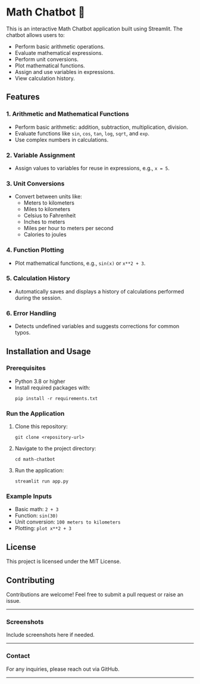 
# Math Chatbot 🤖

This is an interactive Math Chatbot application built using Streamlit. The chatbot allows users to:
- Perform basic arithmetic operations.
- Evaluate mathematical expressions.
- Perform unit conversions.
- Plot mathematical functions.
- Assign and use variables in expressions.
- View calculation history.

## Features

### 1. **Arithmetic and Mathematical Functions**
- Perform basic arithmetic: addition, subtraction, multiplication, division.
- Evaluate functions like `sin`, `cos`, `tan`, `log`, `sqrt`, and `exp`.
- Use complex numbers in calculations.

### 2. **Variable Assignment**
- Assign values to variables for reuse in expressions, e.g., `x = 5`.

### 3. **Unit Conversions**
- Convert between units like:
  - Meters to kilometers
  - Miles to kilometers
  - Celsius to Fahrenheit
  - Inches to meters
  - Miles per hour to meters per second
  - Calories to joules

### 4. **Function Plotting**
- Plot mathematical functions, e.g., `sin(x)` or `x**2 + 3`.

### 5. **Calculation History**
- Automatically saves and displays a history of calculations performed during the session.

### 6. **Error Handling**
- Detects undefined variables and suggests corrections for common typos.

## Installation and Usage

### Prerequisites
- Python 3.8 or higher
- Install required packages with:
  ```
  pip install -r requirements.txt
  ```

### Run the Application
1. Clone this repository:
   ```
   git clone <repository-url>
   ```
2. Navigate to the project directory:
   ```
   cd math-chatbot
   ```
3. Run the application:
   ```
   streamlit run app.py
   ```

### Example Inputs
- Basic math: `2 + 3`
- Function: `sin(30)`
- Unit conversion: `100 meters to kilometers`
- Plotting: `plot x**2 + 3`

## License
This project is licensed under the MIT License.

## Contributing
Contributions are welcome! Feel free to submit a pull request or raise an issue.

---

### Screenshots
Include screenshots here if needed.

---

### Contact
For any inquiries, please reach out via GitHub.

---

